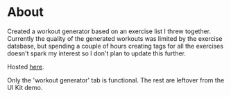 # About
Created a workout generator based on an exercise list I threw together. Currently the quality of the generated workouts was limited by the exercise database, but spending a couple of hours creating tags for all the exercises doesn't spark my interest so I don't plan to update this further.

Hosted [here](https://main.d2ml4fhfnwpjvt.amplifyapp.com/dashboard/app).

Only the 'workout generator' tab is functional. The rest are leftover from the UI Kit demo.
